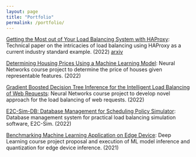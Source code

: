 ```yaml
---
layout: page
title: "Portfolio"
permalink: /portfolio/
---
```


[Getting the Most out of Your Load Balancing System with HAProxy](https://connorrawls.github.io/images/HAProxy-Tech-Paper.pdf): Technical paper on the intricacies of load balancing using HAProxy as a current industry standard example. (2022) [arxiv](https://arxiv.org/abs/2212.14198)

[Determining Housing Prices Using a Machine Learning Model](https://connorrawls.github.io/images/ML-Housing-Price.pdf): Neural Networks course project to determine the price of houses given representable features. (2022)

[Gradient Boosted Decision Tree Inference for the Intelligent Load Balancing of Web Requests](https://connorrawls.github.io/images/GBDT-LB.pdf): Neural Networks course project to develop novel approach for the load balancing of web requests. (2022)

[E2C-Sim-DB: Database Management for Scheduling Policy Simulator](https://connorrawls.github.io/images/E2C-Sim-DB.pdf): Database management system for practical load balancing simulation software, E2C-Sim. (2022)

[Benchmarking Machine Learning Application on Edge Device](https://connorrawls.github.io/images/ML-Edge-Inference-BM.pdf): Deep Learning course project proposal and execution of ML model inference and quantization for edge device inference. (2021)
